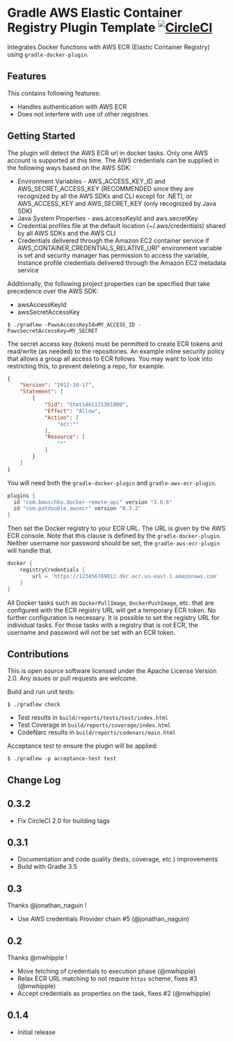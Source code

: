 Gradle AWS Elastic Container Registry Plugin Template [![CircleCI](https://circleci.com/bb/double16/gradle-aws-ecr-plugin.svg?style=svg&circle-token=6f261793ab1ee2dd674adb04bb334336eb65f54b)](https://circleci.com/bb/double16/gradle-aws-ecr-plugin)
=====================================================

Integrates Docker functions with AWS ECR (Elastic Container Registry) using `gradle-docker-plugin`.

Features
--------

This contains following features:

  * Handles authentication with AWS ECR
  * Does not interfere with use of other registries

Getting Started
---------------

The plugin will detect the AWS ECR url in docker tasks. Only one AWS account is supported at this time. The AWS credentials can be supplied in the following ways based on the AWS SDK:

* Environment Variables - AWS_ACCESS_KEY_ID and AWS_SECRET_ACCESS_KEY (RECOMMENDED since they are recognized by all the AWS SDKs and CLI except for .NET), or AWS_ACCESS_KEY and AWS_SECRET_KEY (only recognized by Java SDK)
* Java System Properties - aws.accessKeyId and aws.secretKey
* Credential profiles file at the default location (~/.aws/credentials) shared by all AWS SDKs and the AWS CLI
* Credentials delivered through the Amazon EC2 container service if AWS_CONTAINER_CREDENTIALS_RELATIVE_URI" environment variable is set and security manager has permission to access the variable, Instance profile credentials delivered through the Amazon EC2 metadata service

Additionally, the following project properties can be specified that take precedence over the AWS SDK:
* awsAccessKeyId
* awsSecretAccessKey
```shell
$ ./gradlew -PawsAccessKeyId=MY_ACCESS_ID -PawsSecretAccessKey=MY_SECRET
```

The secret access key (token) must be permitted to create ECR tokens and read/write (as needed) to the repositories. An example inline security policy that allows a group all access to ECR follows. You may want to look into restricting this, to prevent deleting a repo, for example.
```json
{
    "Version": "2012-10-17",
    "Statement": [
        {
            "Sid": "Stmt1461121381000",
            "Effect": "Allow",
            "Action": [
                "ecr:*"
            ],
            "Resource": [
                "*"
            ]
        }
    ]
}
```

You will need both the `gradle-docker-plugin` and `gradle-aws-ecr-plugin`.

```groovy
plugins {
  id "com.bmuschko.docker-remote-api" version "3.0.6"
  id "com.patdouble.awsecr" version "0.3.2"
}
```

Then set the Docker registry to your ECR URL. The URL is given by the AWS ECR console. Note that this clause is defined by the `gradle-docker-plugin`. Neither username nor password should be set, the `gradle-aws-ecr-plugin` will handle that.

```groovy
docker {
    registryCredentials {
        url = 'https://123456789012.dkr.ecr.us-east-1.amazonaws.com'
    }
}
```

All Docker tasks such as `DockerPullImage`, `DockerPushImage`, etc. that are configured with the ECR registry URL will get a temporary ECR token. No further configuration is necessary. It is possible to set the registry URL for individual tasks. For those tasks with a registry that is not ECR, the username and password will not be set with an ECR token.

Contributions
-------------

This is open source software licensed under the Apache License Version 2.0.
Any issues or pull requests are welcome.

Build and run unit tests:
```shell
$ ./gradlew check
```

- Test results in `build/reports/tests/test/index.html`
- Test Coverage in `build/reports/coverage/index.html`
- CodeNarc results in `build/reports/codenarc/main.html`

Acceptance test to ensure the plugin will be applied:
```shell
$ ./gradlew -p acceptance-test test
```

Change Log
----------

## 0.3.2
- Fix CircleCI 2.0 for building tags

## 0.3.1
- Documentation and code quality (tests, coverage, etc.) improvements
- Build with Gradle 3.5

## 0.3
Thanks @jonathan_naguin !
- Use AWS credentials Provider chain #5 (@jonathan_naguin)

## 0.2
Thanks @mwhipple !
- Move fetching of credentials to execution phase (@mwhipple)
- Relax ECR URL matching to not require `https` scheme, fixes #3 (@mwhipple)
- Accept credentials as properties on the task, fixes #2 (@mwhipple)

## 0.1.4
- Initial release
